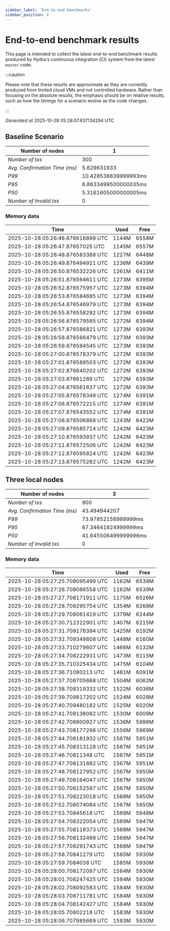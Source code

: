 ```yaml
--- 
sidebar_label: 'End-to-end benchmarks' 
sidebar_position: 4 
--- 
```


# End-to-end benchmark results 

This page is intended to collect the latest end-to-end benchmark  results produced by Hydra's continuous integration (CI) system from  the latest `master` code.

:::caution

Please note that these results are approximate  as they are currently produced from limited cloud VMs and not controlled hardware.  Rather than focusing on the absolute results,   the emphasis should be on relative results,  such as how the timings for a scenario evolve as the code changes.

:::

_Generated at_  2025-10-28 05:28:07.637134294 UTC


## Baseline Scenario



| Number of nodes |  1 | 
| -- | -- |
| _Number of txs_ | 300 |
| _Avg. Confirmation Time (ms)_ | 5.629631933 |
| _P99_ | 10.428538839999993ms |
| _P95_ | 6.8633499500000035ms |
| _P50_ | 5.3161605000000005ms |
| _Number of Invalid txs_ | 0 |
      

### Memory data 

 | Time | Used | Free | 
|------------------------------------|------|------|
 | 2025-10-28 05:26:46.876616899 UTC | 1144M | 6558M | 
 | 2025-10-28 05:26:47.87657025 UTC | 1145M | 6557M | 
 | 2025-10-28 05:26:48.876583388 UTC | 1227M | 6448M | 
 | 2025-10-28 05:26:49.876494921 UTC | 1236M | 6439M | 
 | 2025-10-28 05:26:50.876532226 UTC | 1261M | 6411M | 
 | 2025-10-28 05:26:51.876564611 UTC | 1273M | 6395M | 
 | 2025-10-28 05:26:52.876575957 UTC | 1273M | 6394M | 
 | 2025-10-28 05:26:53.876584685 UTC | 1273M | 6394M | 
 | 2025-10-28 05:26:54.876546979 UTC | 1273M | 6394M | 
 | 2025-10-28 05:26:55.876558292 UTC | 1273M | 6394M | 
 | 2025-10-28 05:26:56.876579585 UTC | 1272M | 6394M | 
 | 2025-10-28 05:26:57.876586821 UTC | 1273M | 6393M | 
 | 2025-10-28 05:26:58.876566479 UTC | 1273M | 6393M | 
 | 2025-10-28 05:26:59.876594545 UTC | 1273M | 6393M | 
 | 2025-10-28 05:27:00.876578379 UTC | 1272M | 6393M | 
 | 2025-10-28 05:27:01.876589503 UTC | 1272M | 6393M | 
 | 2025-10-28 05:27:02.876640202 UTC | 1272M | 6393M | 
 | 2025-10-28 05:27:03.87661289 UTC | 1272M | 6393M | 
 | 2025-10-28 05:27:04.876561637 UTC | 1272M | 6393M | 
 | 2025-10-28 05:27:05.876578349 UTC | 1274M | 6391M | 
 | 2025-10-28 05:27:06.876572215 UTC | 1274M | 6391M | 
 | 2025-10-28 05:27:07.876543552 UTC | 1274M | 6391M | 
 | 2025-10-28 05:27:08.876506868 UTC | 1243M | 6422M | 
 | 2025-10-28 05:27:09.876585714 UTC | 1242M | 6423M | 
 | 2025-10-28 05:27:10.876593937 UTC | 1242M | 6423M | 
 | 2025-10-28 05:27:11.876572506 UTC | 1242M | 6423M | 
 | 2025-10-28 05:27:12.876595824 UTC | 1242M | 6423M | 
 | 2025-10-28 05:27:13.876575282 UTC | 1242M | 6423M | 


## Three local nodes



| Number of nodes |  3 | 
| -- | -- |
| _Number of txs_ | 900 |
| _Avg. Confirmation Time (ms)_ | 43.494944207 |
| _P99_ | 73.97852158999999ms |
| _P95_ | 67.34641824999999ms |
| _P50_ | 41.645506499999996ms |
| _Number of Invalid txs_ | 0 |
      

### Memory data 

 | Time | Used | Free | 
|------------------------------------|------|------|
 | 2025-10-28 05:27:25.708095499 UTC | 1162M | 6539M | 
 | 2025-10-28 05:27:26.708086558 UTC | 1162M | 6539M | 
 | 2025-10-28 05:27:27.708171911 UTC | 1175M | 6526M | 
 | 2025-10-28 05:27:28.709295754 UTC | 1354M | 6268M | 
 | 2025-10-28 05:27:29.708061419 UTC | 1379M | 6244M | 
 | 2025-10-28 05:27:30.712322901 UTC | 1407M | 6215M | 
 | 2025-10-28 05:27:31.709178394 UTC | 1425M | 6192M | 
 | 2025-10-28 05:27:32.709349808 UTC | 1448M | 6160M | 
 | 2025-10-28 05:27:33.710279607 UTC | 1466M | 6132M | 
 | 2025-10-28 05:27:34.708222931 UTC | 1473M | 6115M | 
 | 2025-10-28 05:27:35.710325434 UTC | 1475M | 6104M | 
 | 2025-10-28 05:27:36.71080213 UTC | 1481M | 6091M | 
 | 2025-10-28 05:27:37.708705668 UTC | 1504M | 6062M | 
 | 2025-10-28 05:27:38.708319332 UTC | 1522M | 6036M | 
 | 2025-10-28 05:27:39.709817202 UTC | 1524M | 6028M | 
 | 2025-10-28 05:27:40.709480182 UTC | 1525M | 6020M | 
 | 2025-10-28 05:27:41.708138082 UTC | 1530M | 6009M | 
 | 2025-10-28 05:27:42.708900927 UTC | 1536M | 5998M | 
 | 2025-10-28 05:27:43.708177296 UTC | 1556M | 5969M | 
 | 2025-10-28 05:27:44.708181932 UTC | 1567M | 5951M | 
 | 2025-10-28 05:27:45.708313128 UTC | 1567M | 5951M | 
 | 2025-10-28 05:27:46.70811348 UTC | 1567M | 5951M | 
 | 2025-10-28 05:27:47.708131882 UTC | 1567M | 5951M | 
 | 2025-10-28 05:27:48.708127952 UTC | 1567M | 5950M | 
 | 2025-10-28 05:27:49.708164047 UTC | 1567M | 5950M | 
 | 2025-10-28 05:27:50.708152597 UTC | 1567M | 5950M | 
 | 2025-10-28 05:27:51.708223018 UTC | 1568M | 5950M | 
 | 2025-10-28 05:27:52.708074084 UTC | 1567M | 5950M | 
 | 2025-10-28 05:27:53.70845618 UTC | 1569M | 5948M | 
 | 2025-10-28 05:27:54.708322054 UTC | 1569M | 5947M | 
 | 2025-10-28 05:27:55.708118373 UTC | 1568M | 5947M | 
 | 2025-10-28 05:27:56.708132489 UTC | 1568M | 5947M | 
 | 2025-10-28 05:27:57.708291743 UTC | 1568M | 5947M | 
 | 2025-10-28 05:27:58.70841279 UTC | 1585M | 5930M | 
 | 2025-10-28 05:27:59.7084038 UTC | 1585M | 5930M | 
 | 2025-10-28 05:28:00.708172097 UTC | 1584M | 5930M | 
 | 2025-10-28 05:28:01.708247425 UTC | 1584M | 5930M | 
 | 2025-10-28 05:28:02.708092583 UTC | 1584M | 5930M | 
 | 2025-10-28 05:28:03.708711781 UTC | 1584M | 5930M | 
 | 2025-10-28 05:28:04.708142427 UTC | 1584M | 5930M | 
 | 2025-10-28 05:28:05.70802218 UTC | 1583M | 5930M | 
 | 2025-10-28 05:28:06.707985669 UTC | 1583M | 5930M | 

